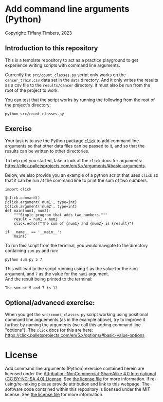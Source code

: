 # Add command line arguments (Python)
Copyright: Tiffany Timbers, 2023

## Introduction to this repository

This is a template repository to act as a practice playground 
to get experience writing scripts with command line arguments.

Currently the `src/count_classes.py` script only works 
on the `cancer_train.csv` data set in the `data` directory. 
And it only writes the results as a csv file to the 
`results/cancer` directory. 
It must also be run from the root of the project to work.

You can test that the script works by running the following 
from the root of the project's directory:

```
python src/count_classes.py
```

## Exercise

Your task is to use the Python package 
[`click`](https://click.palletsprojects.com/en/5.x/)
to add command line arguments so that other data files 
can be passed to it, 
and so that the results can be written to other directories.

To help get you started, 
take a look at the `click` docs for arguments:
<https://click.palletsprojects.com/en/5.x/arguments/#basic-arguments>.


Below, we also provide you an example of a python script 
that uses `click` so that it can be run at the command line 
to print the sum of two numbers.

```{python}
import click

@click.command()
@click.argument('num1', type=int)
@click.argument('num2', type=int)
def main(num1, num2):
    """Simple program that adds two numbers."""
    result = num1 + num2
    click.echo(f"The sum of {num1} and {num2} is {result}")

if __name__ == '__main__':
    main()
```

To run this script from the terminal, 
you would navigate to the directory containing `sum.py` 
and run:

```{bash}
python sum.py 5 7
```

This will lead to the script running using `5` as the 
value for the `num1` argument, 
and `7` as the value for the `num2` argument.  
And the result being printed to the terminal:

```
The sum of 5 and 7 is 12
```

## Optional/advanced exercise:

When you get the `src/count_classes.py` script working using 
positional command line arguements (as in the example above),
try to improve it further by naming the arguments 
(we call this adding command line "options").
The `click` docs for this are here: 
<https://click.palletsprojects.com/en/5.x/options/#basic-value-options>

# License
Add command line arguments (Python) exercise contained herein are licensed under the [Attribution-NonCommercial-ShareAlike 4.0 International (CC BY-NC-SA 4.0) License](https://creativecommons.org/licenses/by-nc-sa/4.0/).
See [the license file](LICENSE.md) for more information. If
re-using/re-mixing please provide attribution and link to this webpage.
The software code contained within this repository is licensed under the
MIT license. See [the license file](LICENSE.md) for more information.
